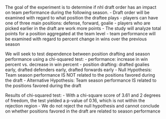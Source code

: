 The goal of the experiment is to determine if nhl draft order has an impact on team performance during the following season. 
    - Draft order will be examined with regard to what position the draftee plays
        - players can have one of three main positions: defense, forward, goalie
        - players who are picked earlier in the draft are work more points
        - The study will analyze total points for a position aggregated at the team level
    - team performance will be examined with regard to percent change in wins over the previous season

We will seek to test dependence between position drafting and season performance using a chi-squared test:
    - performance: increase in win percent vs. decrease in win percent
    - position drafting: drafted goalies early, drafted defenders early, drafted forwards early
    - Null Hypothesis: Team season performance IS NOT related to the positions favored during the draft
    - Alternative Hypothesis: Team season performance IS related to the positions favored during the draft

Results of chi-squared test:
    - With a chi-square score of 3.61 and 2 degrees of freedom, the test yielded a p-value of 0.16, which is not within the rejection region
    - We do not reject the null hypothesis and cannot conclude on whether positions favored in the draft are related to season performance


